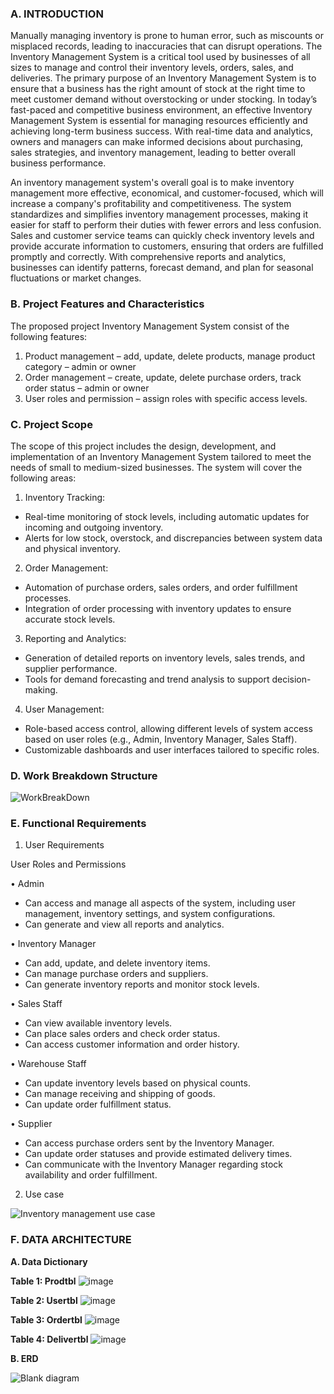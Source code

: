### A. INTRODUCTION

Manually managing inventory is prone to human error, such as miscounts or misplaced records, leading to inaccuracies that can disrupt operations. The Inventory Management System is a critical tool used by businesses of all sizes to manage and control their inventory levels, orders, sales, and deliveries. The primary purpose of an Inventory Management System is to ensure that a business has the right amount of stock at the right time to meet customer demand without overstocking or under stocking. In today’s fast-paced and competitive business environment, an effective Inventory Management System is essential for managing resources efficiently and achieving long-term business success. With real-time data and analytics, owners and managers can make informed decisions about purchasing, sales strategies, and inventory management, leading to better overall business performance. 

An inventory management system's overall goal is to make inventory management more effective, economical, and customer-focused, which will increase a company's profitability and competitiveness. The system standardizes and simplifies inventory management processes, making it easier for staff to perform their duties with fewer errors and less confusion. Sales and customer service teams can quickly check inventory levels and provide accurate information to customers, ensuring that orders are fulfilled promptly and correctly. With comprehensive reports and analytics, businesses can identify patterns, forecast demand, and plan for seasonal fluctuations or market changes.



### B. Project Features and Characteristics

The proposed project Inventory Management System consist of the following features: 
1.	Product management – add, update, delete products, manage product category – admin or owner
2.	Order management – create, update, delete purchase orders, track order status – admin or owner
3.	User roles and permission – assign roles with specific access levels.

### C. Project Scope

The scope of this project includes the design, development, and implementation of an Inventory Management System tailored to meet the needs of small to medium-sized businesses. The system will cover the following areas:

1. Inventory Tracking:
- Real-time monitoring of stock levels, including automatic updates for incoming and outgoing inventory.
- Alerts for low stock, overstock, and discrepancies between system data and physical inventory.

2. Order Management:
- Automation of purchase orders, sales orders, and order fulfillment processes.
- Integration of order processing with inventory updates to ensure accurate stock levels.

3. Reporting and Analytics:
- Generation of detailed reports on inventory levels, sales trends, and supplier performance.
- Tools for demand forecasting and trend analysis to support decision-making.

4. User Management:
- Role-based access control, allowing different levels of system access based on user roles (e.g., Admin, Inventory Manager, Sales Staff).
- Customizable dashboards and user interfaces tailored to specific roles.


### D. Work Breakdown Structure


![WorkBreakDown](https://github.com/user-attachments/assets/cf33b10a-5006-4e08-a719-9cc442c60b78)



### E. Functional Requirements

1. User Requirements

User Roles and Permissions

  • Admin
  - Can access and manage all aspects of the system, including user management, inventory settings, and system configurations.
  - Can generate and view all reports and analytics.
  
  • Inventory Manager
  - Can add, update, and delete inventory items.
  - Can manage purchase orders and suppliers.
  - Can generate inventory reports and monitor stock levels.
  
  • Sales Staff
  - Can view available inventory levels.
  - Can place sales orders and check order status.
  - Can access customer information and order history.
  
  • Warehouse Staff
  - Can update inventory levels based on physical counts.
  - Can manage receiving and shipping of goods.
  - Can update order fulfillment status.
  
   • Supplier
  - Can access purchase orders sent by the Inventory Manager.
  - Can update order statuses and provide estimated delivery times.
  - Can communicate with the Inventory Manager regarding stock availability and order fulfillment.

2. Use case
 
  ![Inventory management use case](https://github.com/user-attachments/assets/6413b9d0-a7e1-40ff-88f7-d8ab6238d800)



### F. DATA ARCHITECTURE
**A. Data Dictionary**

**Table 1: Prodtbl**
![image](https://github.com/user-attachments/assets/c0325e5f-5cb3-4920-ac7c-7dc02a3ad18f)

**Table 2: Usertbl**
![image](https://github.com/user-attachments/assets/c5ac7c61-7399-4e6f-a349-94bffe28c730)

**Table 3: Ordertbl**
![image](https://github.com/user-attachments/assets/99c283ba-b385-4103-9f52-58d27af53e91)

**Table 4: Delivertbl**
![image](https://github.com/user-attachments/assets/c5c0dbf9-f737-434f-8b43-c26f97e688fc)




**B. ERD**

![Blank diagram](https://github.com/user-attachments/assets/a4def23c-0f32-4486-abff-78870dc207c8)
